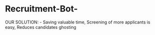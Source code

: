 # Recruitment-Bot-
OUR SOLUTION: - Saving valuable time, Screening of more applicants is easy, Reduces candidates ghosting
